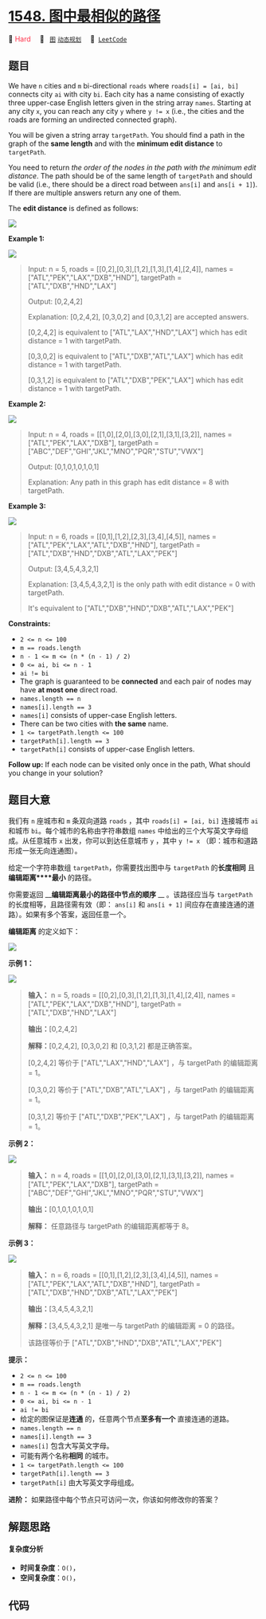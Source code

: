 # [1548. 图中最相似的路径](https://leetcode.com/problems/the-most-similar-path-in-a-graph)

🔴 <font color=#ff334b>Hard</font>&emsp; 🔖&ensp; [`图`](/tag/graph.md) [`动态规划`](/tag/dynamic-programming.md)&emsp; 🔗&ensp;[`LeetCode`](https://leetcode.com/problems/the-most-similar-path-in-a-graph)

## 题目

We have `n` cities and `m` bi-directional `roads` where `roads[i] = [ai, bi]`
connects city `ai` with city `bi`. Each city has a name consisting of exactly
three upper-case English letters given in the string array `names`. Starting
at any city `x`, you can reach any city `y` where `y != x` (i.e., the cities
and the roads are forming an undirected connected graph).

You will be given a string array `targetPath`. You should find a path in the
graph of the **same length** and with the **minimum edit distance** to
`targetPath`.

You need to return _the order of the nodes in the path with the minimum edit
distance_. The path should be of the same length of `targetPath` and should be
valid (i.e., there should be a direct road between `ans[i]` and `ans[i + 1]`).
If there are multiple answers return any one of them.

The **edit distance** is defined as follows:

![](https://fastly.jsdelivr.net/gh/doocs/leetcode@main/solution/1500-1599/1548.The%20Most%20Similar%20Path%20in%20a%20Graph/images/edit.jpg)



**Example 1:**

![](https://fastly.jsdelivr.net/gh/doocs/leetcode@main/solution/1500-1599/1548.The%20Most%20Similar%20Path%20in%20a%20Graph/images/e1.jpg)

> Input: n = 5, roads = [[0,2],[0,3],[1,2],[1,3],[1,4],[2,4]], names = ["ATL","PEK","LAX","DXB","HND"], targetPath = ["ATL","DXB","HND","LAX"]
> 
> Output: [0,2,4,2]
> 
> Explanation: [0,2,4,2], [0,3,0,2] and [0,3,1,2] are accepted answers.
> 
> [0,2,4,2] is equivalent to ["ATL","LAX","HND","LAX"] which has edit distance = 1 with targetPath.
> 
> [0,3,0,2] is equivalent to ["ATL","DXB","ATL","LAX"] which has edit distance = 1 with targetPath.
> 
> [0,3,1,2] is equivalent to ["ATL","DXB","PEK","LAX"] which has edit distance = 1 with targetPath.

**Example 2:**

![](https://fastly.jsdelivr.net/gh/doocs/leetcode@main/solution/1500-1599/1548.The%20Most%20Similar%20Path%20in%20a%20Graph/images/e2.jpg)

> Input: n = 4, roads = [[1,0],[2,0],[3,0],[2,1],[3,1],[3,2]], names = ["ATL","PEK","LAX","DXB"], targetPath = ["ABC","DEF","GHI","JKL","MNO","PQR","STU","VWX"]
> 
> Output: [0,1,0,1,0,1,0,1]
> 
> Explanation: Any path in this graph has edit distance = 8 with targetPath.

**Example 3:**

**![](https://fastly.jsdelivr.net/gh/doocs/leetcode@main/solution/1500-1599/1548.The%20Most%20Similar%20Path%20in%20a%20Graph/images/e3.jpg)**

> Input: n = 6, roads = [[0,1],[1,2],[2,3],[3,4],[4,5]], names = ["ATL","PEK","LAX","ATL","DXB","HND"], targetPath = ["ATL","DXB","HND","DXB","ATL","LAX","PEK"]
> 
> Output: [3,4,5,4,3,2,1]
> 
> Explanation: [3,4,5,4,3,2,1] is the only path with edit distance = 0 with targetPath.
> 
> It's equivalent to ["ATL","DXB","HND","DXB","ATL","LAX","PEK"]

**Constraints:**

  * `2 <= n <= 100`
  * `m == roads.length`
  * `n - 1 <= m <= (n * (n - 1) / 2)`
  * `0 <= ai, bi <= n - 1`
  * `ai != bi`
  * The graph is guaranteed to be **connected** and each pair of nodes may have **at most one** direct road.
  * `names.length == n`
  * `names[i].length == 3`
  * `names[i]` consists of upper-case English letters.
  * There can be two cities with **the same** name.
  * `1 <= targetPath.length <= 100`
  * `targetPath[i].length == 3`
  * `targetPath[i]` consists of upper-case English letters.



**Follow up:** If each node can be visited only once in the path, What should
you change in your solution?


## 题目大意

我们有 `n` 座城市和 `m` 条双向道路 `roads` ，其中 `roads[i] = [ai, bi]` 连接城市 `ai` 和城市
`bi`。每个城市的名称由字符串数组 `names` 中给出的三个大写英文字母组成。从任意城市 `x` 出发，你可以到达任意城市 `y` ，其中 `y !=
x` （即：城市和道路形成一张无向连通图）。

给定一个字符串数组 `targetPath`，你需要找出图中与 `targetPath` 的**长度相同** 且**编辑距离****最小** 的路径。

你需要返回 __**编辑距离最小的路径中节点的顺序** __ 。该路径应当与 `targetPath` 的长度相等，且路径需有效（即： `ans[i]` 和
`ans[i + 1]` 间应存在直接连通的道路）。如果有多个答案，返回任意一个。

**编辑距离** 的定义如下：

![](https://fastly.jsdelivr.net/gh/doocs/leetcode@main/solution/1500-1599/1548.The%20Most%20Similar%20Path%20in%20a%20Graph/images/edit.jpg)



**示例 1：**

![](https://fastly.jsdelivr.net/gh/doocs/leetcode@main/solution/1500-1599/1548.The%20Most%20Similar%20Path%20in%20a%20Graph/images/e1.jpg)

> 
> 
> 
> 
> 
> **输入：** n = 5, roads = [[0,2],[0,3],[1,2],[1,3],[1,4],[2,4]], names = ["ATL","PEK","LAX","DXB","HND"], targetPath = ["ATL","DXB","HND","LAX"]
> 
> **输出：**[0,2,4,2]
> 
> **解释：**[0,2,4,2], [0,3,0,2] 和 [0,3,1,2] 都是正确答案。
> 
> [0,2,4,2] 等价于 ["ATL","LAX","HND","LAX"] ，与 targetPath 的编辑距离 = 1。
> 
> [0,3,0,2] 等价于 ["ATL","DXB","ATL","LAX"] ，与 targetPath 的编辑距离 = 1。
> 
> [0,3,1,2] 等价于 ["ATL","DXB","PEK","LAX"] ，与 targetPath 的编辑距离 = 1。
> 
> 

**示例 2：**

![](https://fastly.jsdelivr.net/gh/doocs/leetcode@main/solution/1500-1599/1548.The%20Most%20Similar%20Path%20in%20a%20Graph/images/e2.jpg)

> 
> 
> 
> 
> 
> **输入：** n = 4, roads = [[1,0],[2,0],[3,0],[2,1],[3,1],[3,2]], names = ["ATL","PEK","LAX","DXB"], targetPath = ["ABC","DEF","GHI","JKL","MNO","PQR","STU","VWX"]
> 
> **输出：**[0,1,0,1,0,1,0,1]
> 
> **解释：** 任意路径与 targetPath 的编辑距离都等于 8。
> 
> 

**示例 3：**

**![](https://fastly.jsdelivr.net/gh/doocs/leetcode@main/solution/1500-1599/1548.The%20Most%20Similar%20Path%20in%20a%20Graph/images/e3.jpg)**

> 
> 
> 
> 
> 
> **输入：** n = 6, roads = [[0,1],[1,2],[2,3],[3,4],[4,5]], names = ["ATL","PEK","LAX","ATL","DXB","HND"], targetPath = ["ATL","DXB","HND","DXB","ATL","LAX","PEK"]
> 
> **输出：**[3,4,5,4,3,2,1]
> 
> **解释：**[3,4,5,4,3,2,1] 是唯一与 targetPath 的编辑距离 = 0 的路径。
> 
> 该路径等价于 ["ATL","DXB","HND","DXB","ATL","LAX","PEK"]
> 
> 



**提示：**

  * `2 <= n <= 100`
  * `m == roads.length`
  * `n - 1 <= m <= (n * (n - 1) / 2)`
  * `0 <= ai, bi <= n - 1`
  * `ai != bi `
  * 给定的图保证是**连通** 的，任意两个节点**至多有一个** 直接连通的道路。
  * `names.length == n`
  * `names[i].length == 3`
  * `names[i]` 包含大写英文字母。
  * 可能有两个名称**相同** 的城市。
  * `1 <= targetPath.length <= 100`
  * `targetPath[i].length == 3`
  * `targetPath[i]` 由大写英文字母组成。



**进阶：** 如果路径中每个节点只可访问一次，你该如何修改你的答案？


## 解题思路

#### 复杂度分析

- **时间复杂度**：`O()`，
- **空间复杂度**：`O()`，

## 代码

```javascript

```